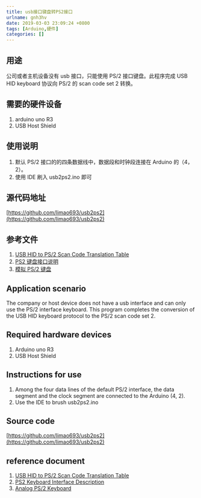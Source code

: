 ```yaml
---
title: usb接口键盘转PS2接口
urlname: gnh3hv
date: 2019-03-03 23:09:24 +0800
tags: [Arduino,硬件]
categories: []
---
```


## 用途

公司或者主机设备没有 usb 接口，只能使用 PS/2 接口键盘。此程序完成 USB HID keyboard 协议向 PS/2 的 scan code set 2 转换。

## 需要的硬件设备

1. arduino uno R3
2. USB Host Shield

## 使用说明

1. 默认 PS/2 接口的的四条数据线中，数据段和时钟段连接在 Arduino 的（4，2）。
2. 使用 IDE 刷入 usb2ps2.ino 即可

## 源代码地址

[https://github.com/limao693/usb2ps2](https://github.com/limao693/usb2ps2)

## 参考文件

1. [USB HID to PS/2 Scan Code Translation Table](https://download.microsoft.com/download/1/6/1/161ba512-40e2-4cc9-843a-923143f3456c/translate.pdf)
2. [PS2 键盘接口说明](http://www.burtonsys.com/ps2_chapweske.htm)
3. [模拟 PS/2 键盘](https://www.arduino.cn/thread-77766-1-1.html)

## Application scenario

The company or host device does not have a usb interface and can only use the PS/2 interface keyboard. This program completes the conversion of the USB HID keyboard protocol to the PS/2 scan code set 2.

## Required hardware devices

1. Arduino uno R3
2. USB Host Shield

## Instructions for use

1. Among the four data lines of the default PS/2 interface, the data segment and the clock segment are connected to the Arduino (4, 2).
2. Use the IDE to brush usb2ps2.ino

## Source code

[https://github.com/limao693/usb2ps2](https://github.com/limao693/usb2ps2)

## reference document

1. [USB HID to PS/2 Scan Code Translation Table](https://download.microsoft.com/download/1/6/1/161ba512-40e2-4cc9-843a-923143f3456c/translate.pdf)
2. [PS2 Keyboard Interface Description](http://www.burtonsys.com/ps2_chapweske.htm)
3. [Analog PS/2 Keyboard](https://www.arduino.cn/thread-77766-1-1.html)
